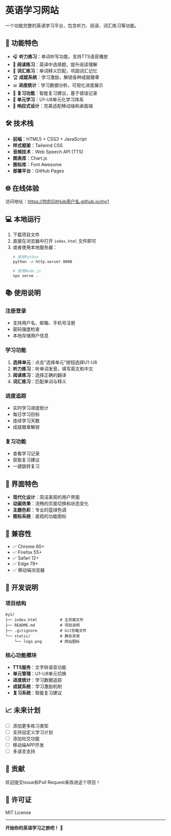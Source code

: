 # 英语学习网站

一个功能完整的英语学习平台，包含听力、阅读、词汇练习等功能。

## 🌟 功能特色

- 🎧 **听力练习**：单词听写功能，支持TTS语音播放
- 📖 **阅读练习**：英译中选择题，提升阅读理解
- 📝 **词汇练习**：单词释义匹配，巩固词汇记忆
- 🏆 **成就系统**：学习激励，解锁各种成就徽章
- 📊 **进度统计**：学习数据分析，可视化进度展示
- 🔄 **复习功能**：智能复习建议，基于错误记录
- 🎯 **单元学习**：U1-U8单元化学习体系
- 📱 **响应式设计**：完美适配移动端和桌面端

## 🛠️ 技术栈

- **前端**：HTML5 + CSS3 + JavaScript
- **样式框架**：Tailwind CSS
- **音频技术**：Web Speech API (TTS)
- **图表库**：Chart.js
- **图标库**：Font Awesome
- **部署平台**：GitHub Pages

## 🌐 在线体验

访问地址：https://你的GitHub用户名.github.io/my1

## 💻 本地运行

1. 下载项目文件
2. 直接在浏览器中打开 `index.html` 文件即可
3. 或者使用本地服务器：
   ```bash
   # 使用Python
   python -m http.server 8000
   
   # 使用Node.js
   npx serve .
   ```

## 📚 使用说明

### 注册登录
- 支持用户名、邮箱、手机号注册
- 密码强度检查
- 本地存储用户信息

### 学习功能
1. **选择单元**：点击"选择单元"按钮选择U1-U8
2. **听力练习**：听单词发音，填写英文和中文
3. **阅读练习**：选择正确的翻译
4. **词汇练习**：匹配单词与释义

### 进度追踪
- 实时学习进度统计
- 每日学习目标
- 连续学习天数
- 成就徽章解锁

### 复习功能
- 查看学习记录
- 获取复习建议
- 一键跳转复习

## 🎨 界面特色

- **现代化设计**：简洁美观的用户界面
- **动画效果**：流畅的页面切换和状态变化
- **主题色彩**：专业的蓝绿色调
- **图标系统**：直观的功能图标

## 📱 兼容性

- ✅ Chrome 60+
- ✅ Firefox 55+
- ✅ Safari 12+
- ✅ Edge 79+
- ✅ 移动端浏览器

## 🔧 开发说明

### 项目结构
```
my1/
├── index.html          # 主页面文件
├── README.md           # 项目说明
├── .gitignore          # Git忽略文件
└── static/             # 静态资源
    └── logo.png        # 网站图标
```

### 核心功能模块
- **TTS服务**：文字转语音功能
- **单元管理**：U1-U8单元切换
- **进度统计**：学习数据追踪
- **成就系统**：学习激励机制
- **复习系统**：智能复习建议

## 📈 未来计划

- [ ] 添加更多练习类型
- [ ] 支持自定义学习计划
- [ ] 添加社交功能
- [ ] 移动端APP开发
- [ ] 多语言支持

## 🤝 贡献

欢迎提交Issue和Pull Request来改进这个项目！

## 📄 许可证

MIT License

---

**开始你的英语学习之旅吧！** 🚀